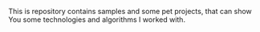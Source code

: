 This is repository contains samples and some pet projects, that can show You some technologies and algorithms I worked with.
